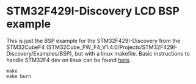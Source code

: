 # STM32F429I-Discovery LCD BSP example #

This is just the BSP example for the STM32F429I-Discovery from the STM32CubeF4 (STM32Cube_FW_F4_V1.4.0/Projects/STM32F429I-Discovery/Examples/BSP), but with a linux makefile.
Basic instructions to handle STM32F4 dev on linux can be found [here](https://github.com/theotime/STM32CubeF4_makefile_template).

```
make
make burn
```
